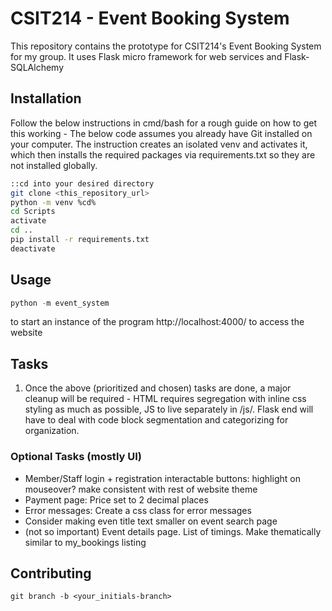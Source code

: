 # CSIT214 - Event Booking System

This repository contains the prototype for CSIT214's Event Booking System for my group. It uses Flask micro framework for web services and Flask-SQLAlchemy

## Installation

Follow the below instructions in cmd/bash for a rough guide on how to get this working - The below code assumes you already have Git installed on your computer. The instruction creates an isolated venv and activates it, which then installs the required packages via requirements.txt so they are not installed globally.
```bash
::cd into your desired directory
git clone <this_repository_url>
python -m venv %cd%
cd Scripts
activate
cd ..
pip install -r requirements.txt
deactivate
```

## Usage
```python
python -m event_system
```
to start an instance of the program
http://localhost:4000/ to access the website


## Tasks
1. Once the above (prioritized and chosen) tasks are done, a major cleanup will be required - HTML requires segregation with inline css styling as much as possible, JS to live separately in /js/. Flask end will have to deal with code block segmentation and categorizing for organization.

### Optional Tasks (mostly UI)
- Member/Staff login + registration interactable buttons: highlight on mouseover? make consistent with rest of website theme
- Payment page: Price set to 2 decimal places
- Error messages: Create a css class for error messages
- Consider making even title text smaller on event search page
- (not so important) Event details page. List of timings. Make thematically similar to my_bookings listing


## Contributing
```git
git branch -b <your_initials-branch>
```
